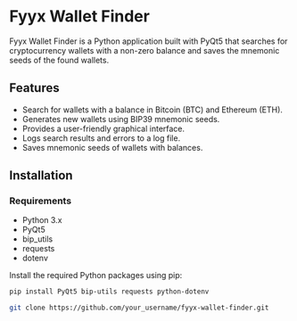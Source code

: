 # Fyyx Wallet Finder

Fyyx Wallet Finder is a Python application built with PyQt5 that searches for cryptocurrency wallets with a non-zero balance and saves the mnemonic seeds of the found wallets.

## Features

- Search for wallets with a balance in Bitcoin (BTC) and Ethereum (ETH).
- Generates new wallets using BIP39 mnemonic seeds.
- Provides a user-friendly graphical interface.
- Logs search results and errors to a log file.
- Saves mnemonic seeds of wallets with balances.

## Installation

### Requirements

- Python 3.x
- PyQt5
- bip_utils
- requests
- dotenv

Install the required Python packages using pip:

```bash
pip install PyQt5 bip-utils requests python-dotenv

git clone https://github.com/your_username/fyyx-wallet-finder.git


